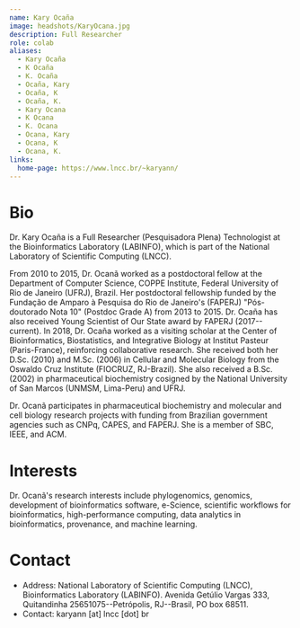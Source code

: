 ```yaml
---
name: Kary Ocaña
image: headshots/KaryOcana.jpg
description: Full Researcher
role: colab
aliases:
  - Kary Ocaña
  - K Ocaña
  - K. Ocaña
  - Ocaña, Kary
  - Ocaña, K
  - Ocaña, K.
  - Kary Ocana
  - K Ocana
  - K. Ocana
  - Ocana, Kary
  - Ocana, K
  - Ocana, K.
links:
  home-page: https://www.lncc.br/~karyann/
---
```


# Bio

Dr. Kary Ocaña is a Full Researcher (Pesquisadora Plena) Technologist at the Bioinformatics Laboratory (LABINFO), which is part of the National Laboratory of Scientific Computing (LNCC).

From 2010 to 2015, Dr. Ocanã worked as a postdoctoral fellow at the Department of Computer Science, COPPE Institute, Federal University of Rio de Janeiro (UFRJ), Brazil. Her postdoctoral fellowship funded by the Fundação de Amparo à Pesquisa do Rio de Janeiro's (FAPERJ) "Pós-doutorado Nota 10" (Postdoc Grade A) from 2013 to 2015. Dr. Ocaña has also received Young Scientist of Our State award by FAPERJ (2017--current). In 2018, Dr. Ocaña worked as a visiting scholar at the Center of Bioinformatics, Biostatistics, and Integrative Biology at Institut Pasteur (Paris-France), reinforcing collaborative research. She received both her D.Sc. (2010) and M.Sc. (2006) in Cellular and Molecular Biology from the Oswaldo Cruz Institute (FIOCRUZ, RJ-Brazil). She also received a B.Sc. (2002) in pharmaceutical biochemistry cosigned by the National University of San Marcos (UNMSM, Lima-Peru) and UFRJ.

Dr. Ocanã participates in pharmaceutical biochemistry and molecular and cell biology research projects with funding from Brazilian government agencies such as CNPq, CAPES, and FAPERJ. She is a member of SBC, IEEE, and ACM.

# Interests

Dr. Ocanã's research interests include phylogenomics, genomics, development of bioinformatics software, e-Science, scientific workflows for bioinformatics, high-performance computing, data analytics in bioinformatics, provenance, and machine learning.

# Contact

- Address: National Laboratory of Scientific Computing (LNCC), Bioinformatics Laboratory (LABINFO). Avenida Getúlio Vargas 333, Quitandinha 25651075--Petrópolis, RJ--Brasil, PO box 68511.
- Contact: karyann [at] lncc [dot] br
